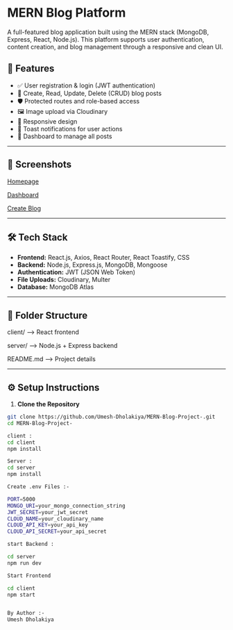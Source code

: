 # MERN Blog Platform

A full-featured blog application built using the MERN stack (MongoDB, Express, React, Node.js). This platform supports user authentication, content creation, and blog management through a responsive and clean UI.

## 🚀 Features

- ✅ User registration & login (JWT authentication)
- 📝 Create, Read, Update, Delete (CRUD) blog posts
- 🛡️ Protected routes and role-based access
- 🖼️ Image upload via Cloudinary
- 📱 Responsive design
- 🔔 Toast notifications for user actions
- 📂 Dashboard to manage all posts

---

## 📸 Screenshots

[Homepage](https://res.cloudinary.com/djmribqmd/image/upload/v1747326565/Homepage_jgnvve.png) 

[Dashboard](https://res.cloudinary.com/djmribqmd/image/upload/v1747326553/Dashboard_qjlwsb.png)

[Create Blog](https://res.cloudinary.com/djmribqmd/image/upload/v1747326553/Create-Blog_s8r8mp.png)

---

## 🛠️ Tech Stack

- **Frontend:** React.js, Axios, React Router, React Toastify, CSS
- **Backend:** Node.js, Express.js, MongoDB, Mongoose
- **Authentication:** JWT (JSON Web Token)
- **File Uploads:** Cloudinary, Multer
- **Database:** MongoDB Atlas

---

## 📁 Folder Structure

client/ --> React frontend

server/ --> Node.js + Express backend

README.md --> Project details


---

## ⚙️ Setup Instructions

1. **Clone the Repository**

```bash
git clone https://github.com/Umesh-Dholakiya/MERN-Blog-Project-.git
cd MERN-Blog-Project-

client : 
cd client
npm install

Server : 
cd server
npm install

Create .env Files :- 

PORT=5000
MONGO_URI=your_mongo_connection_string
JWT_SECRET=your_jwt_secret
CLOUD_NAME=your_cloudinary_name
CLOUD_API_KEY=your_api_key
CLOUD_API_SECRET=your_api_secret

start Backend :

cd server
npm run dev

Start Frontend

cd client
npm start


By Author :- 
Umesh Dholakiya




